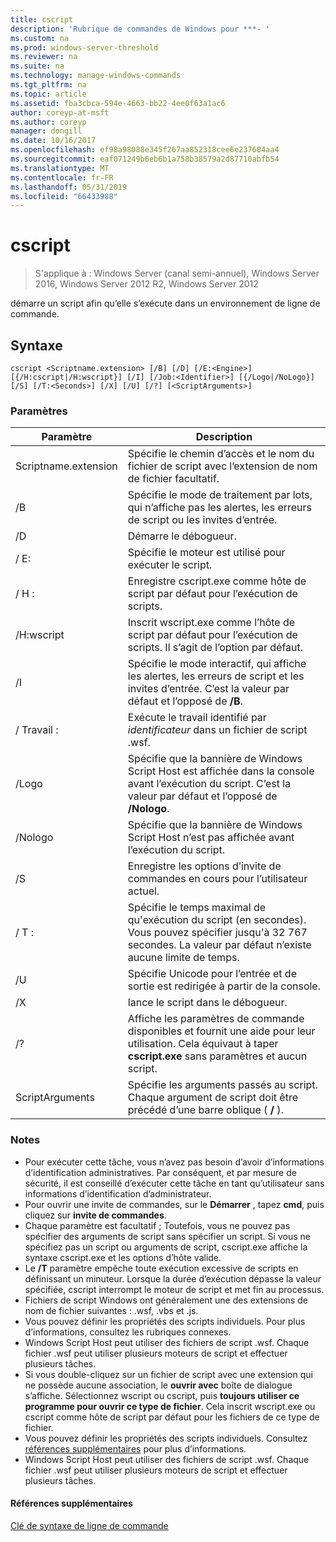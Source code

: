 ```yaml
---
title: cscript
description: 'Rubrique de commandes de Windows pour ***- '
ms.custom: na
ms.prod: windows-server-threshold
ms.reviewer: na
ms.suite: na
ms.technology: manage-windows-commands
ms.tgt_pltfrm: na
ms.topic: article
ms.assetid: fba3cbca-594e-4663-bb22-4ee0f63a1ac6
author: coreyp-at-msft
ms.author: coreyp
manager: dongill
ms.date: 10/16/2017
ms.openlocfilehash: ef98a98088e345f267aa852318cee6e237604aa4
ms.sourcegitcommit: eaf071249b6eb6b1a758b38579a2d87710abfb54
ms.translationtype: MT
ms.contentlocale: fr-FR
ms.lasthandoff: 05/31/2019
ms.locfileid: "66433988"
---
```

# <a name="cscript"></a>cscript

>S'applique à : Windows Server (canal semi-annuel), Windows Server 2016, Windows Server 2012 R2, Windows Server 2012

démarre un script afin qu’elle s’exécute dans un environnement de ligne de commande.
## <a name="syntax"></a>Syntaxe
```
cscript <Scriptname.extension> [/B] [/D] [/E:<Engine>] [{/H:cscript|/H:wscript}] [/I] [/Job:<Identifier>] [{/Logo|/NoLogo}] [/S] [/T:<Seconds>] [/X] [/U] [/?] [<ScriptArguments>]
```
### <a name="parameters"></a>Paramètres

|      Paramètre       |                                                                      Description                                                                       |
|----------------------|--------------------------------------------------------------------------------------------------------------------------------------------------------|
| Scriptname.extension |                                 Spécifie le chemin d’accès et le nom du fichier de script avec l’extension de nom de fichier facultatif.                                 |
|          /B          |                                Spécifie le mode de traitement par lots, qui n’affiche pas les alertes, les erreurs de script ou les invites d’entrée.                                |
|          /D          |                                                                  Démarre le débogueur.                                                                  |
|     / E:<Engine>      |                                                  Spécifie le moteur est utilisé pour exécuter le script.                                                  |
|      / H :      |                                         Enregistre cscript.exe comme hôte de script par défaut pour l’exécution de scripts.                                          |
|      /H:wscript      |                               Inscrit wscript.exe comme l’hôte de script par défaut pour l’exécution de scripts. Il s’agit de l’option par défaut.                               |
|          /I          |        Spécifie le mode interactif, qui affiche les alertes, les erreurs de script et les invites d’entrée. C’est la valeur par défaut et l’opposé de **/B**.         |
|  / Travail :<Identifier>   |                                             Exécute le travail identifié par *identificateur* dans un fichier de script .wsf.                                             |
|        /Logo         | Spécifie que la bannière de Windows Script Host est affichée dans la console avant l’exécution du script. C’est la valeur par défaut et l’opposé de **/Nologo**. |
|       /Nologo        |                                 Spécifie que la bannière de Windows Script Host n’est pas affichée avant l’exécution du script.                                 |
|          /S          |                                             Enregistre les options d’invite de commandes en cours pour l’utilisateur actuel.                                             |
|     / T :<Seconds>     |            Spécifie le temps maximal de qu'exécution du script (en secondes). Vous pouvez spécifier jusqu'à 32 767 secondes. La valeur par défaut n’existe aucune limite de temps.             |
|          /U          |                                      Spécifie Unicode pour l’entrée et de sortie est redirigée à partir de la console.                                       |
|          /X          |                                                           lance le script dans le débogueur.                                                           |
|          /?          |  Affiche les paramètres de commande disponibles et fournit une aide pour leur utilisation. Cela équivaut à taper **cscript.exe** sans paramètres et aucun script.  |
|   ScriptArguments    |                        Spécifie les arguments passés au script. Chaque argument de script doit être précédé d’une barre oblique ( **/** ).                         |

### <a name="remarks"></a>Notes
-   Pour exécuter cette tâche, vous n’avez pas besoin d’avoir d’informations d’identification administratives. Par conséquent, et par mesure de sécurité, il est conseillé d’exécuter cette tâche en tant qu’utilisateur sans informations d’identification d’administrateur.
-   Pour ouvrir une invite de commandes, sur le **Démarrer** , tapez **cmd**, puis cliquez sur **invite de commandes**.
-   Chaque paramètre est facultatif ; Toutefois, vous ne pouvez pas spécifier des arguments de script sans spécifier un script. Si vous ne spécifiez pas un script ou arguments de script, cscript.exe affiche la syntaxe cscript.exe et les options d’hôte valide.
-   Le **/T** paramètre empêche toute exécution excessive de scripts en définissant un minuteur. Lorsque la durée d’exécution dépasse la valeur spécifiée, cscript interrompt le moteur de script et met fin au processus.
-   Fichiers de script Windows ont généralement une des extensions de nom de fichier suivantes : .wsf, .vbs et .js.
-   Vous pouvez définir les propriétés des scripts individuels. Pour plus d’informations, consultez les rubriques connexes.
-   Windows Script Host peut utiliser des fichiers de script .wsf. Chaque fichier .wsf peut utiliser plusieurs moteurs de script et effectuer plusieurs tâches.
-   Si vous double-cliquez sur un fichier de script avec une extension qui ne possède aucune association, le **ouvrir avec** boîte de dialogue s’affiche. Sélectionnez wscript ou cscript, puis **toujours utiliser ce programme pour ouvrir ce type de fichier**. Cela inscrit wscript.exe ou cscript comme hôte de script par défaut pour les fichiers de ce type de fichier.
-   Vous pouvez définir les propriétés des scripts individuels. Consultez [références supplémentaires](#BKMK_references) pour plus d’informations.
-   Windows Script Host peut utiliser des fichiers de script .wsf. Chaque fichier .wsf peut utiliser plusieurs moteurs de script et effectuer plusieurs tâches.

#### <a name="BKMK_references"></a>Références supplémentaires

[Clé de syntaxe de ligne de commande](command-line-syntax-key.md)

